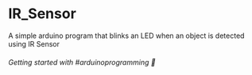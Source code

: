 # IR_Sensor

A simple arduino program that blinks an LED when an object is detected using IR Sensor

###### Getting started with #arduinoprogramming 🚀
